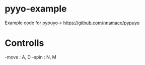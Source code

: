 # pyyo-example
Example code for pypuyo-> https://github.com/nnamaco/pypuyo

# Controlls
-move : A, D
-spin : N, M
